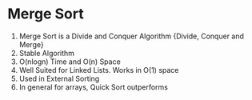 # Merge Sort

1. Merge Sort is a Divide and Conquer Algorithm {Divide, Conquer and Merge}
2. Stable Algorithm
3. O(nlogn) Time and O(n) Space
4. Well Suited for Linked Lists. Works in O(1) space
5. Used in External Sorting
6. In general for arrays, Quick Sort outperforms
